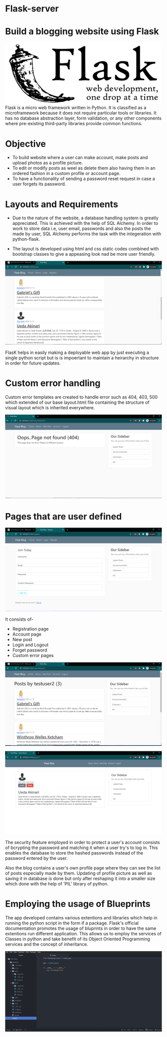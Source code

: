# Flask-server
# Build a blogging website using Flask

![](Visuals/Flask_logo.png)
Flask is a micro web framework written in Python. It is classified as a microframework because it does not require particular tools or libraries. 
It has no database abstraction layer, form validation, or any other components where pre-existing third-party libraries provide common functions.

# Objective

* To build website where a user can make account, make posts and upload photos as a profile picture.
* To edit or modify posts as weel as delete them also having them in an ordered fashion in a custom profile or account page.
* To have a functionality of sending a password reset request in case a user forgets its password.

# Layouts and Requirements

* Due to the nature of the website, a database handling system is greatly appreciated. This is achieved with the help of SQL Alchemy. In order to work to store data i.e, user email, passwords and also the posts the made by user, SQL Alchemy performs the task with the integeration with python-flask.

* The layout is developed using html and css static codes combined with bootstrap classes to give a appeasing look nad be more user friendly.

![](Visuals/home.png)

FlasK helps in easily making a deployable web app by just executing a single python script but is is impoertant to maintain a heirarchy in structure in order for future updates.

# Custom error handling
Custom error templates are created to handle error such as 404, 403, 500 which extended of our base layout.html file containing the structure of visual layout which is
inherited everywhere.

![](Visuals/error.png)


# Pages that are user defined

![](Visuals/register.png)

It consists of-
* Registration page
* Account page
* New post
* Login and Logout
* Forget password
* Custom error pages

![](Visuals/account.png)

![](Visuals/postedit.png)

The security feature employed in order to protect a user's account consists of bcrypting the password and matching it when a user try's to log in.
This enables the database to store the hashed passwords instead of the password entered by the user.

Also the blog contains a user's own profile page where they can see the list of posts especially made by them.
Updating of profile picture as well as saving it in database is done but only after reshaping it into a smaller size which done with the help of 'PIL' library of python.

# Employing the usage of Blueprints

The app developed contains various extentions and libraries which help in running the python script in the form if a package. Flask's official documentation promotes the 
usage of bluprints in order to have the same extentions run different application. This allows us to employ the services of Classes in python and take benefit of its
Object Oriented Programming services and the concept of inheritance.

![](Visuals/text_editor.png)
